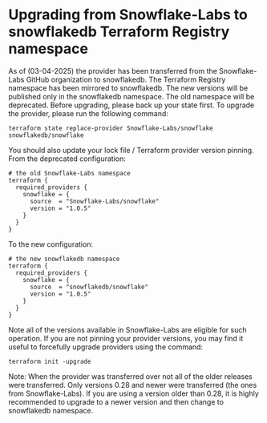 # Upgrading from Snowflake-Labs to snowflakedb Terraform Registry namespace

As of (03-04-2025) the provider has been transferred from the Snowflake-Labs GitHub organization to snowflakedb. The Terraform Registry namespace has been mirrored to snowflakedb. The new versions will be published only in the snowflakedb namespace. The old namespace will be deprecated. Before upgrading, please back up your state first. To upgrade the provider, please run the following command:

```shell
terraform state replace-provider Snowflake-Labs/snowflake snowflakedb/snowflake
```

You should also update your lock file / Terraform provider version pinning. From the deprecated configuration:

```hcl
# the old Snowflake-Labs namespace
terraform {
  required_providers {
    snowflake = {
      source  = "Snowflake-Labs/snowflake"
      version = "1.0.5"
    }
  }
}
```

To the new configuration:

```hcl
# the new snowflakedb namespace
terraform {
  required_providers {
    snowflake = {
      source  = "snowflakedb/snowflake"
      version = "1.0.5"
    }
  }
}
```

Note all of the versions available in Snowflake-Labs are eligible for such operation. If you are not pinning your provider versions, you may find it useful to forcefully upgrade providers using the command:

```shell
terraform init -upgrade
```

Note: When the provider was transferred over not all of the older releases were transferred. Only versions 0.28 and newer were transferred (the ones from Snowflake-Labs). If you are using a version older than 0.28, it is highly recommended to upgrade to a newer version and then change to snowflakedb namespace.
